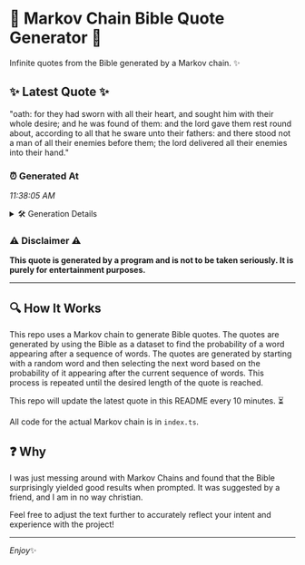 # 📖 Markov Chain Bible Quote Generator 📖

Infinite quotes from the Bible generated by a Markov chain. ✨

## ✨ Latest Quote ✨
"oath: for they had sworn with all their heart, and sought him with their whole desire; and he was found of them: and the lord gave them rest round about, according to all that he sware unto their fathers: and there stood not a man of all their enemies before them; the lord delivered all their enemies into their hand."

### ⏰ Generated At
*11:38:05 AM*

<details>
    <summary>🛠️ Generation Details</summary>
    <p>
        <strong>🌱 Seed:</strong> oath:<br>
        <strong>🔄 Iterations:</strong> 59<br>
        <strong>📜 Context History:</strong><br>[ oath: ]: for<br>[ oath:, for ]: they<br>[ oath:, for, they ]: had<br>[ oath:, for, they, had ]: sworn<br>[ oath:, for, they, had, sworn ]: with<br>[ oath:, for, they, had, sworn, with ]: all<br>[ for, they, had, sworn, with, all ]: their<br>[ they, had, sworn, with, all, their ]: heart,<br>[ had, sworn, with, all, their, heart, ]: and<br>[ sworn, with, all, their, heart,, and ]: sought<br>[ with, all, their, heart,, and, sought ]: him<br>[ all, their, heart,, and, sought, him ]: with<br>[ their, heart,, and, sought, him, with ]: their<br>[ heart,, and, sought, him, with, their ]: whole<br>[ and, sought, him, with, their, whole ]: desire;<br>[ sought, him, with, their, whole, desire; ]: and<br>[ him, with, their, whole, desire;, and ]: he<br>[ with, their, whole, desire;, and, he ]: was<br>[ their, whole, desire;, and, he, was ]: found<br>[ whole, desire;, and, he, was, found ]: of<br>[ desire;, and, he, was, found, of ]: them:<br>[ and, he, was, found, of, them: ]: and<br>[ he, was, found, of, them:, and ]: the<br>[ was, found, of, them:, and, the ]: lord<br>[ found, of, them:, and, the, lord ]: gave<br>[ of, them:, and, the, lord, gave ]: them<br>[ them:, and, the, lord, gave, them ]: rest<br>[ and, the, lord, gave, them, rest ]: round<br>[ the, lord, gave, them, rest, round ]: about,<br>[ lord, gave, them, rest, round, about, ]: according<br>[ gave, them, rest, round, about,, according ]: to<br>[ them, rest, round, about,, according, to ]: all<br>[ rest, round, about,, according, to, all ]: that<br>[ round, about,, according, to, all, that ]: he<br>[ about,, according, to, all, that, he ]: sware<br>[ according, to, all, that, he, sware ]: unto<br>[ to, all, that, he, sware, unto ]: their<br>[ all, that, he, sware, unto, their ]: fathers:<br>[ that, he, sware, unto, their, fathers: ]: and<br>[ he, sware, unto, their, fathers:, and ]: there<br>[ sware, unto, their, fathers:, and, there ]: stood<br>[ unto, their, fathers:, and, there, stood ]: not<br>[ their, fathers:, and, there, stood, not ]: a<br>[ fathers:, and, there, stood, not, a ]: man<br>[ and, there, stood, not, a, man ]: of<br>[ there, stood, not, a, man, of ]: all<br>[ stood, not, a, man, of, all ]: their<br>[ not, a, man, of, all, their ]: enemies<br>[ a, man, of, all, their, enemies ]: before<br>[ man, of, all, their, enemies, before ]: them;<br>[ of, all, their, enemies, before, them; ]: the<br>[ all, their, enemies, before, them;, the ]: lord<br>[ their, enemies, before, them;, the, lord ]: delivered<br>[ enemies, before, them;, the, lord, delivered ]: all<br>[ before, them;, the, lord, delivered, all ]: their<br>[ them;, the, lord, delivered, all, their ]: enemies<br>[ the, lord, delivered, all, their, enemies ]: into<br>[ lord, delivered, all, their, enemies, into ]: their<br>[ delivered, all, their, enemies, into, their ]: hand.<br>
    </p>
</details>

### ⚠️ Disclaimer ⚠️
**This quote is generated by a program and is not to be taken seriously. It is purely for entertainment purposes.**

---

## 🔍 How It Works

This repo uses a Markov chain to generate Bible quotes. The quotes are generated by using the Bible as a dataset to find the probability of a word appearing after a sequence of words. The quotes are generated by starting with a random word and then selecting the next word based on the probability of it appearing after the current sequence of words. This process is repeated until the desired length of the quote is reached.

This repo will update the latest quote in this README every 10 minutes. ⏳

All code for the actual Markov chain is in `index.ts`.

## ❓ Why

I was just messing around with Markov Chains and found that the Bible surprisingly yielded good results when prompted. 
It was suggested by a friend, and I am in no way christian.

Feel free to adjust the text further to accurately reflect your intent and experience with the project!

---

*Enjoy*✨

